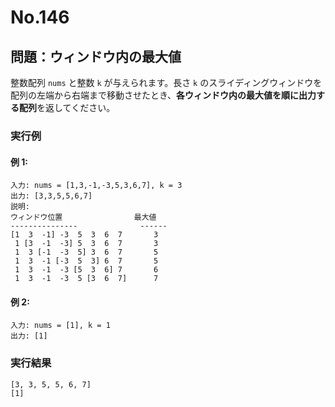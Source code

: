 # No.146

## 問題：ウィンドウ内の最大値

整数配列 `nums` と整数 `k` が与えられます。長さ `k` のスライディングウィンドウを配列の左端から右端まで移動させたとき、**各ウィンドウ内の最大値を順に出力する配列**を返してください。

### 実行例

#### 例 1:

```
入力: nums = [1,3,-1,-3,5,3,6,7], k = 3
出力: [3,3,5,5,6,7]
説明:
ウィンドウ位置                最大値
---------------              ------
[1  3  -1] -3  5  3  6  7       3
 1 [3  -1  -3] 5  3  6  7       3
 1  3 [-1  -3  5] 3  6  7       5
 1  3  -1 [-3  5  3] 6  7       5
 1  3  -1  -3 [5  3  6] 7       6
 1  3  -1  -3  5 [3  6  7]      7
```

#### 例 2:

```
入力: nums = [1], k = 1
出力: [1]
```

### 実行結果

```text
[3, 3, 5, 5, 6, 7]
[1]
```
